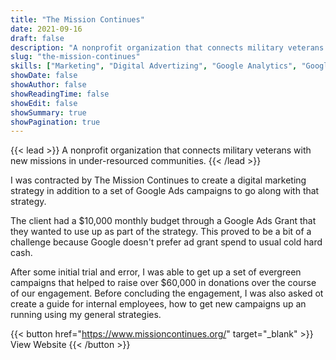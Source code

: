```yaml
---
title: "The Mission Continues"
date: 2021-09-16
draft: false
description: "A nonprofit organization that connects military veterans with new missions in under-resourced communities."
slug: "the-mission-continues"
skills: ["Marketing", "Digital Advertizing", "Google Analytics", "Google Advertizement"]
showDate: false
showAuthor: false
showReadingTime: false
showEdit: false
showSummary: true
showPagination: true
---
```


{{< lead >}}
A nonprofit organization that connects military veterans with new missions in under-resourced communities.
{{< /lead >}}

I was contracted by The Mission Continues to create a digital marketing strategy in addition to a set of Google Ads campaigns to go along with that strategy. 

The client had a $10,000 monthly budget through a Google Ads Grant that they wanted to use up as part of the strategy. This proved to be a bit of a challenge because Google doesn't prefer ad grant spend to usual cold hard cash. 

After some initial trial and error, I was able to get up a set of evergreen campaigns that helped to raise over $60,000 in donations over the course of our engagement. Before concluding the engagement, I was also asked ot create a guide for internal employees, how to get new campaigns up an running using my general strategies. 

{{< button href="https://www.missioncontinues.org/" target="_blank" >}}
View Website
{{< /button >}}